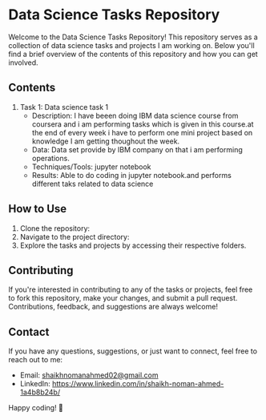 # Data Science Tasks Repository

Welcome to the Data Science Tasks Repository! This repository serves as a collection of data science tasks and projects I am working on. Below you'll find a brief overview of the contents of this repository and how you can get involved.

## Contents

1. Task 1: Data science task 1
   - Description: I have beeen doing IBM data science course from coursera and i am performing tasks which is given in this course.at the end of every week i have to perform one mini project based on knowledge I am getting thoughout the week.
   - Data: Data set provide by IBM company on that i am performing operations.
   - Techniques/Tools: jupyter notebook
   - Results: Able to do coding in jupyter notebook.and performs different taks related to data science


## How to Use
1. Clone the repository: 
2. Navigate to the project directory:
3. Explore the tasks and projects by accessing their respective folders.

## Contributing

If you're interested in contributing to any of the tasks or projects, feel free to fork this repository, make your changes, and submit a pull request. Contributions, feedback, and suggestions are always welcome!

## Contact

If you have any questions, suggestions, or just want to connect, feel free to reach out to me:

- Email: shaikhnomanahmed02@gmail.com
- LinkedIn: https://www.linkedin.com/in/shaikh-noman-ahmed-1a4b8b24b/

Happy coding! 🚀

